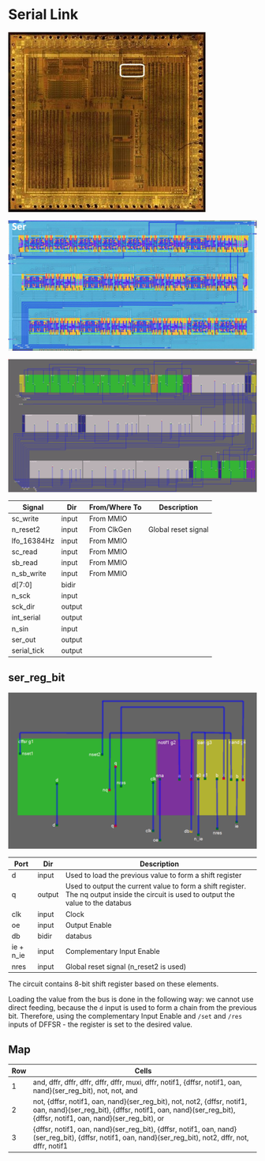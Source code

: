 # Serial Link

![locator_ser](/imgstore/soc/locator_ser.jpg)

![ser](/imgstore/soc/ser.jpg)

![ser_netlist](/imgstore/soc/ser_netlist.png)

|Signal|Dir|From/Where To|Description|
|---|---|---|---|
|sc_write|input|From MMIO| |
|n_reset2|input|From ClkGen|Global reset signal|
|lfo_16384Hz|input|From MMIO| |
|sc_read|input|From MMIO| |
|sb_read|input|From MMIO| |
|n_sb_write|input|From MMIO| |
|d\[7:0\]|bidir| | |
|n_sck|input| | |
|sck_dir|output| | |
|int_serial|output| | |
|n_sin|input| | |
|ser_out|output| | |
|serial_tick|output| | |

## ser_reg_bit

![ser_reg_bit_netlist](/imgstore/soc/ser_reg_bit_netlist.png)

|Port|Dir|Description|
|---|---|---|
|d|input|Used to load the previous value to form a shift register|
|q|output|Used to output the current value to form a shift register. The nq output inside the circuit is used to output the value to the databus|
|clk|input|Clock|
|oe|input|Output Enable|
|db|bidir|databus|
|ie + n_ie|input|Complementary Input Enable|
|nres|input|Global reset signal (n_reset2 is used)|

The circuit contains 8-bit shift register based on these elements.

Loading the value from the bus is done in the following way: we cannot use direct feeding, because the `d` input is used to form a chain from the previous bit. Therefore, using the complementary Input Enable and `/set` and `/res` inputs of DFFSR - the register is set to the desired value.

## Map

|Row|Cells|
|---|---|
|1|and, dffr, dffr, dffr, dffr, dffr, muxi, dffr, notif1, {dffsr, notif1, oan, nand}(ser_reg_bit), not, not, and |
|2|not, {dffsr, notif1, oan, nand}(ser_reg_bit), not, not2, {dffsr, notif1, oan, nand}(ser_reg_bit), {dffsr, notif1, oan, nand}(ser_reg_bit), {dffsr, notif1, oan, nand}(ser_reg_bit), or |
|3|{dffsr, notif1, oan, nand}(ser_reg_bit), {dffsr, notif1, oan, nand}(ser_reg_bit), {dffsr, notif1, oan, nand}(ser_reg_bit), not2, dffr, not, dffr, notif1 |
